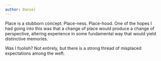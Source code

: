 ```yaml
---
author: Daniel
---
```


Place is a stubborn concept. Place-ness. Place-hood. One of the hopes I had
going into this was that a change of place would produce a change of
perspective, altering experience in some fundamental way that would yield
distinctive memories.

Was I foolish? Not entirely, but there is a strong thread of misplaced
expectations among the weft.
